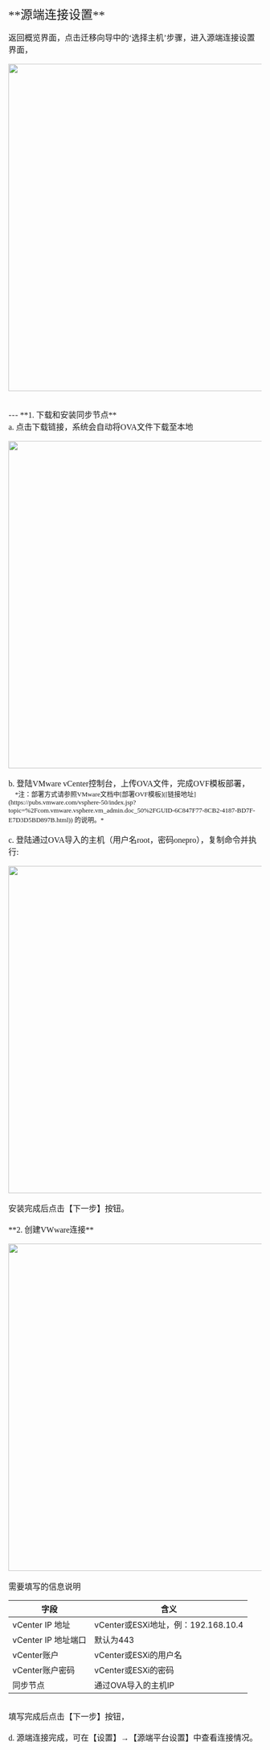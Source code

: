 

  <p id="源端连接"></p>
 <font face="方正正黑简体" size=5 >**源端连接设置**  </font> 
 </br></br>
<font face="中易宋体" size=3>返回概览界面，点击迁移向导中的‘选择主机’步骤，进入源端连接设置界面，
</font>
</br></br>
<img src="https://oneprocloud.oss-cn-beijing.aliyuncs.com/image_hm_saas/8.png" width="650">
</br>
</br></br>
---
<font face="中易宋体" size=3>**1. 下载和安装同步节点**
</br>a. 点击下载链接，系统会自动将OVA文件下载至本地
</font>
</br></br>
<img src="https://oneprocloud.oss-cn-beijing.aliyuncs.com/image_hm_saas/9.png" width="650">
</br></br>
<font face="中易宋体" size=3>b. 登陆VMware vCenter控制台，上传OVA文件，完成OVF模板部署，
</font>
<font face="中易宋体" size=2></br>&ensp;&ensp;*注：部署方式请参照VMware文档中[部署OVF模板]([链接地址](https://pubs.vmware.com/vsphere-50/index.jsp?topic=%2Fcom.vmware.vsphere.vm_admin.doc_50%2FGUID-6C847F77-8CB2-4187-BD7F-E7D3D5BD897B.html)) 的说明。*
</font>
</br>
<font face="中易宋体" size=3></br>c. 登陆通过OVA导入的主机（用户名root，密码onepro），复制命令并执行:
</font>
</br></br>
<img src="https://oneprocloud.oss-cn-beijing.aliyuncs.com/image_hm_saas/10.png" width="650">
</br></br>
<font face="中易宋体" size=3>安装完成后点击【下一步】按钮。
</font>
</br>
<font face="中易宋体" size=3></br>**2. 创建VWware连接**
</font>
</br></br>
<img src="https://oneprocloud.oss-cn-beijing.aliyuncs.com/image_hm_saas/11.png" width="650">
</br>
<font face="中易宋体" size=3></br>需要填写的信息说明
</font>

字段  | 含义
------------- | -------------
vCenter IP 地址  | vCenter或ESXi地址，例：192.168.10.4
vCenter IP 地址端口  | 默认为443
vCenter账户  | vCenter或ESXi的用户名
vCenter账户密码  | vCenter或ESXi的密码
同步节点 | 通过OVA导入的主机IP

</br>
<font face="中易宋体" size=3>填写完成后点击【下一步】按钮，
</font>
</br>
<font face="中易宋体" size=3></br>d. 源端连接完成，可在【设置】→【源端平台设置】中查看连接情况。
</font>

 